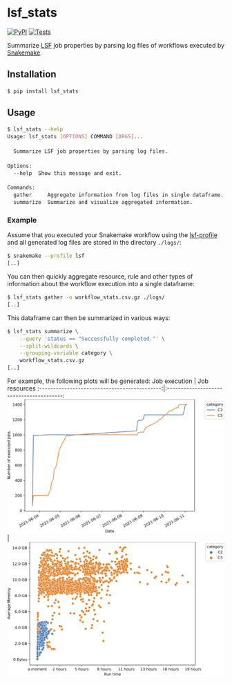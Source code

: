 # lsf_stats

[![PyPI](https://img.shields.io/pypi/v/lsf_stats.svg?style=flat)](https://pypi.python.org/pypi/lsf_stats)
[![Tests](https://github.com/kpj/lsf_stats/workflows/Tests/badge.svg)](https://github.com/kpj/lsf_stats/actions)

Summarize [LSF](https://www.ibm.com/support/pages/what-lsf-cluster) job properties by parsing log files of workflows executed by [Snakemake](https://github.com/snakemake/snakemake/).


## Installation

```python
$ pip install lsf_stats
```


## Usage

```bash
$ lsf_stats --help
Usage: lsf_stats [OPTIONS] COMMAND [ARGS]...

  Summarize LSF job properties by parsing log files.

Options:
  --help  Show this message and exit.

Commands:
  gather     Aggregate information from log files in single dataframe.
  summarize  Summarize and visualize aggregated information.
```

### Example

Assume that you executed your Snakemake workflow using the [lsf-profile](https://github.com/Snakemake-Profiles/lsf) and all generated log files are stored in the directory `./logs/`:
```bash
$ snakemake --profile lsf
[..]
```

You can then quickly aggregate resource, rule and other types of information about the workflow execution into a single dataframe:
```bash
$ lsf_stats gather -o workflow_stats.csv.gz ./logs/
[..]
```

This dataframe can then be summarized in various ways:
```bash
$ lsf_stats summarize \
    --query 'status == "Successfully completed."' \
    --split-wildcards \
    --grouping-variable category \
    workflow_stats.csv.gz
[..]
```

For example, the following plots will be generated:
Job execution                                 |  Job resources
:--------------------------------------------:|:----------------------------------------:
![Job execution](gallery/job_completions.png) | ![Job resources](gallery/scatterplot.png)
